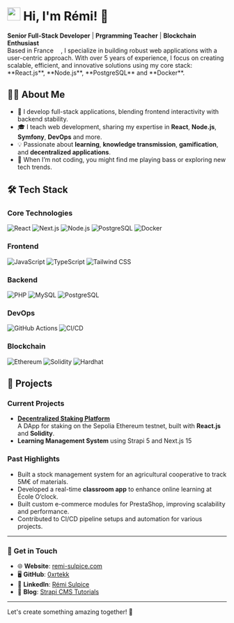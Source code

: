 # <img src="https://emojis.slackmojis.com/emojis/images/1643514389/3643/cool-doge.gif?1643514389" width="30"/> Hi, I'm Rémi! 👋

<p>
  <strong>Senior Full-Stack Developer</strong> | <strong>Prgramming Teacher</strong> | <strong>Blockchain Enthusiast</strong><br>
  Based in France <img src="https://cdn-icons-png.flaticon.com/512/197/197560.png" width="13"/>, I specialize in building robust web applications with a user-centric approach.  
  With over 5 years of experience, I focus on creating scalable, efficient, and innovative solutions using my core stack: **React.js**, **Node.js**, **PostgreSQL** and **Docker**.  
</p>

## 👨‍💻 **About Me**
- 🚀 I develop full-stack applications, blending frontend interactivity with backend stability.  
- 🎓 I teach web development, sharing my expertise in **React**, **Node.js**, **Symfony**, **DevOps** and more.  
- 💡 Passionate about **learning**, **knowledge transmission**, **gamification**, and **decentralized applications**.  
- 🎸 When I’m not coding, you might find me playing bass or exploring new tech trends.


## 🛠 **Tech Stack**

### **Core Technologies**  
![React](https://img.shields.io/badge/-React-23272F?style=for-the-badge&logo=react&logoColor=149ECA) 
![Next.js](https://img.shields.io/badge/Next.js-000000?style=for-the-badge&logo=nextdotjs&logoColor=white) 
![Node.js](https://img.shields.io/badge/Node.js-59AA46?style=for-the-badge&logo=nodedotjs&logoColor=white) 
![PostgreSQL](https://img.shields.io/badge/PostgreSQL-336791?style=for-the-badge&logo=postgresql&logoColor=white) 
![Docker](https://img.shields.io/badge/Docker-46a2f1?style=for-the-badge&logo=docker&logoColor=white)  

### **Frontend**  
![JavaScript](https://img.shields.io/badge/JavaScript-323330?style=for-the-badge&logo=javascript&logoColor=F7DF1E) 
![TypeScript](https://img.shields.io/badge/-TypeScript-007ACC?style=for-the-badge&logo=typescript&logoColor=white) 
![Tailwind CSS](https://img.shields.io/badge/Tailwind_CSS-38B2AC?style=for-the-badge&logo=tailwind-css&logoColor=white)

### **Backend**  
![PHP](https://img.shields.io/badge/PHP-777BB4?style=for-the-badge&logo=php&logoColor=white) 
![MySQL](https://img.shields.io/badge/MySQL-4479A1?style=for-the-badge&logo=mysql&logoColor=white) 
![PostgreSQL](https://img.shields.io/badge/PostgreSQL-336791?style=for-the-badge&logo=postgresql&logoColor=white)

### **DevOps**  
![GitHub Actions](https://img.shields.io/badge/GitHub_Actions-2088FF?style=for-the-badge&logo=github-actions&logoColor=white) 
![CI/CD](https://img.shields.io/badge/CI%2FCD-1C4E80?style=for-the-badge&logo=gitlab&logoColor=white)

### **Blockchain**  
![Ethereum](https://img.shields.io/badge/Ethereum-637CEA?style=for-the-badge&logo=ethereum&logoColor=FFFFFF) 
![Solidity](https://img.shields.io/badge/Solidity-65AFFF?style=for-the-badge&logo=solidity&logoColor=373737) 
![Hardhat](https://img.shields.io/badge/Hardhat-FFF100?style=for-the-badge&logo=hardhat&logoColor=9ABAFB)

## 🌟 **Projects**

### **Current Projects**  
- [**Decentralized Staking Platform**](https://0xrtekk.github.io/Family-staking/)  
  A DApp for staking on the Sepolia Ethereum testnet, built with **React.js** and **Solidity**.  
- **Learning Management System** using Strapi 5 and Next.js 15

### **Past Highlights**  
- Built a stock management system for an agricultural cooperative to track 5M€ of materials.
- Developed a real-time **classroom app** to enhance online learning at École O’clock.  
- Built custom e-commerce modules for PrestaShop, improving scalability and performance.  
- Contributed to CI/CD pipeline setups and automation for various projects.  

---

### 🎯 **Get in Touch**
- 🌐 **Website**: [remi-sulpice.com](https://remi-sulpice.com)  
- 🖥️ **GitHub**: [0xrtekk](https://github.com/0xrtekk)  
- 💼 **LinkedIn**: [Rémi Sulpice](https://linkedin.com/in/remi-sulpice)  
- 📝 **Blog**: [Strapi CMS Tutorials]([https://strapi.io](https://github.com/strapi/community-content/issues/1551))  

---

Let's create something amazing together! 🚀
